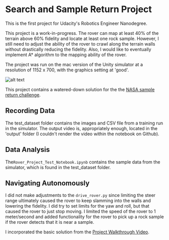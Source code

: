 [//]: # (Image References)
[image_0]: ./misc/rover_image.jpg

# Search and Sample Return Project

This is the first project for Udacity's Robotics Engineer Nanodegree.

This project is a work-in-progress. The rover can map at least 40% of the terrain above 60% fidelity and locate at least one rock sample. However, I still need to adjust the ability of the rover to crawl along the terrain walls without drastically reducing the fidelity. Also, I would like to eventually implement A* algorithm to the mapping ability of the rover.

The project was run on the mac version of the Unity simulator at a resolution of 1152 x 700, with the graphics setting at 'good'.

![alt text][image_0]

This project contains a watered-down solution for the the [NASA sample return challenge](https://www.nasa.gov/directorates/spacetech/centennial_challenges/sample_return_robot/index.html).


## Recording Data
The test_dataset folder contains the images and CSV file from a training run in the simulator. The output video is, appropriately enough, located in the 'output' folder (I couldn't render the video within the notebook on Github).

## Data Analysis
The`Rover_Project_Test_Notebook.ipynb` contains the sample data from the simulator, which is found in the test_dataset folder.


## Navigating Autonomously
I did not make adjustments to the `drive_rover.py` since limiting the steer range ultimately caused the rover to keep slamming into the walls and lowering the fidelity. I did try to set limits for the yaw and roll, but that caused the rover to just stop moving. I limited the speed of the rover to 1 meter/second and added functionality for the rover to pick up a rock sample if the rover detects that it is near a sample.


I incorporated the basic solution from the [Project Walkthrough Video](https://www.youtube.com/watch?v=oJA6QHDPdQw).


